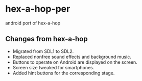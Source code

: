 # hex-a-hop-per
android port of hex-a-hop

## Changes from hex-a-hop

- Migrated from SDL1 to SDL2.
- Replaced nonfree sound effects and background music.
- Buttons to operate on Android are displayed on the screen.
- Screen size tweaked for smartphones.
- Added hint buttons for the corresponding stage.
